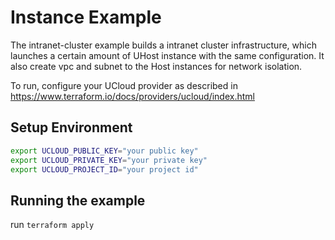 # Instance Example

The intranet-cluster example builds a intranet cluster infrastructure, which launches a certain amount of UHost instance with the same configuration. It also create vpc and subnet to the Host instances for network isolation.

To run, configure your UCloud provider as described in https://www.terraform.io/docs/providers/ucloud/index.html

## Setup Environment

```sh
export UCLOUD_PUBLIC_KEY="your public key"
export UCLOUD_PRIVATE_KEY="your private key"
export UCLOUD_PROJECT_ID="your project id"
```

## Running the example

run `terraform apply`
